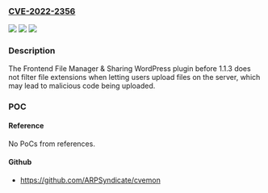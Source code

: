 ### [CVE-2022-2356](https://cve.mitre.org/cgi-bin/cvename.cgi?name=CVE-2022-2356)
![](https://img.shields.io/static/v1?label=Product&message=Frontend%20File%20Manager%20%26%20Sharing%20%E2%80%93%20User%20Private%20Files&color=blue)
![](https://img.shields.io/static/v1?label=Version&message=1.1.3%3C%201.1.3%20&color=brighgreen)
![](https://img.shields.io/static/v1?label=Vulnerability&message=CWE-434%20Unrestricted%20Upload%20of%20File%20with%20Dangerous%20Type&color=brighgreen)

### Description

The Frontend File Manager & Sharing WordPress plugin before 1.1.3 does not filter file extensions when letting users upload files on the server, which may lead to malicious code being uploaded.

### POC

#### Reference
No PoCs from references.

#### Github
- https://github.com/ARPSyndicate/cvemon

